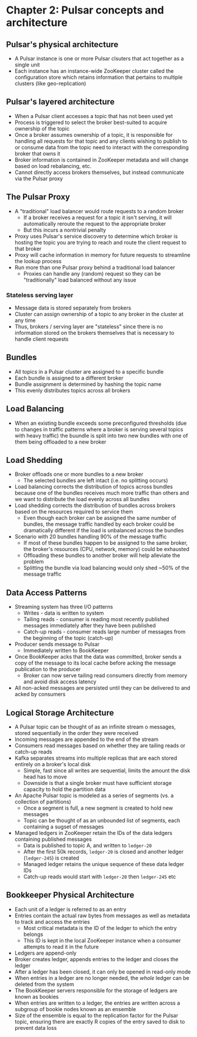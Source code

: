# Chapter 2: Pulsar concepts and architecture

## Pulsar's physical architecture

* A Pulsar instance is one or more Pulsar clsuters that act together as a single unit
* Each instance has an instance-wide ZooKeeper cluster called the configuration store which retains information that pertains to multiple clusters (like geo-replication)

## Pulsar's layered architecture

* When a Pulsar client accesses a topic that has not been used yet
* Process is triggered to select the broker best-suited to acquire ownership of the topic
* Once a broker assumes ownership of a topic, it is responsible for handling all requests for that topic and any clients wishing to publish to or consume data from the topic need to interact with the corresponding broker that owns it
* Broker information is contained in ZooKeeper metadata and will change based on load rebalancing, etc.
* Cannot directly access brokers themselves, but instead communicate via the Pulsar proxy

## The Pulsar Proxy

* A "traditional" load balancer would route requests to a random broker
  * If a broker receives a request for a topic it isn't serving, it will automatically reroute the request to the appropriate broker
  * But this incurs a nontrivial penalty
* Proxy uses Pulsar's service discovery to determine which broker is hosting the topic you are trying to reach and route the client request to that broker
* Proxy will cache information in memory for future requests to streamline the lookup process
* Run more than one Pulsar proxy behind a traditional load balancer
  * Proxies can handle any (random) request so they can be "traditionally" load balanced without any issue

### Stateless serving layer

* Message data is stored separately from brokers
* Cluster can assign ownership of a topic to any broker in the cluster at any time
* Thus, brokers / serving layer are "stateless" since there is no information stored on the brokers themselves that is necessary to handle client requests

## Bundles

* All topics in a Pulsar cluster are assigned to a specific bundle
* Each bundle is assigned to a different broker
* Bundle assignment is determined by hashing the topic name
* This evenly distributes topics across all brokers

## Load Balancing

* When an existing bundle exceeds some preconfigured thresholds (due to changes in traffic patterns where a broker is serving several topics with heavy traffic) the buundle is split into two new bundles with one of them being offloaded to a new broker

## Load Shedding

* Broker offloads one or more bundles to a new broker
  * The selected bundles are left intact (i.e. no splitting occurs)
* Load balancing corrects the distribution of topics across bundles because one of the bundles receives much more traffic than others and we want to distribute the load evenly across all bundles
* Load shedding corrects the distribution of bundles across brokers based on the resources required to service them
  * Even though each broker can be assigned the same number of bundles, the message traffic handled by each broker could be dramatically different if the load is unbalanced across the bundles
* Scenario with 20 bundles handling 90% of the message traffic
  * If most of these bundles happen to be assigned to the same broker, the broker's resources (CPU, network, memory) could be exhausted
  * Offloading these bundles to another broker will help alleviate the problem
  * Splitting the bundle via load balancing would only shed ~50% of the message traffic

## Data Access Patterns

* Streaming system has three I/O patterns
  * Writes - data is written to system
  * Tailing reads - consumer is reading most recently published messages immediately after they have been published
  * Catch-up reads - consumer reads large number of messages from the beginning of the topic (catch-up)
* Producer sends message to Pulsar
  * Immediately written to BookKeeper
* Once BookKeeper acks that the data was committed, broker sends a copy of the message to its local cache before acking the message publication to the producer
  * Broker can now serve tailing read consumers directly from memory and avoid disk access latency
* All non-acked messages are persisted until they can be delivered to and acked by consumers

## Logical Storage Architecture

* A Pulsar topic can be thought of as an infinite stream o messages, stored sequentially in the order they were received
* Incoming messages are appended to the end of the stream
* Consumers read messages based on whether they are tailing reads or catch-up reads
* Kafka separates streams into multiple replicas that are each stored entirely on a broker's local disk
  * Simple, fast since all writes are sequential, limits the amount the disk head has to move
  * Downside is that a single broker must have sufficient storage capacity to hold the partition data
* An Apache Pulsar topic is modeled as a series of segments (vs. a collection of partitions)
  * Once a segment is full, a new segment is created to hold new messages
  * Topic can be thought of as an unbounded list of segments, each containing a sugset of messages
* Managed ledgers in ZooKeeper retain the IDs of the data ledgers containing published messages
  * Data is published to topic A, and written to `ledger-20`
  * After the first 50k records, `ledger-20` is closed and another ledger (`ledger-245`) is created
  * Managed ledger retains the unique sequence of these data ledger IDs
  * Catch-up reads would start with `ledger-20` then `ledger-245` etc

## Bookkeeper Physical Architecture

* Each unit of a ledger is referred to as an entry
* Entries contain the actual raw bytes from messages as well as metadata to track and access the entries
  * Most critical metadata is the ID of the ledger to which the entry belongs
  * This ID is kept in the local ZooKeeper instance when a consumer attempts to read it in the future
* Ledgers are append-only
* Broker creates ledger, appends entries to the ledger and closes the ledger
* After a ledger has been closed, it can only be opened in read-only mode
* When entries in a ledger are no longer needed, the _whole_ ledger can be deleted from the system
* The BookKeeper servers responsible for the storage of ledgers are known as bookies
* When entries are written to a ledger, the entries are written across a subgroup of bookie nodes known as an ensemble
* Size of the ensemble is equal to the replication factor for the Pulsar topic, ensuring there are exactly R copies of the entry saved to disk to prevent data loss

